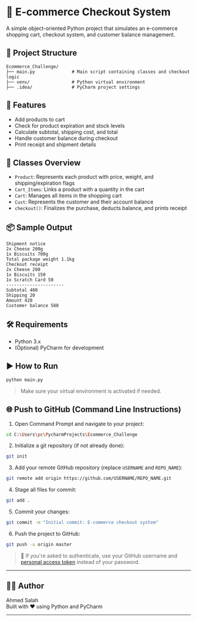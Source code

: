 
# 🛒 E-commerce Checkout System

A simple object-oriented Python project that simulates an e-commerce shopping cart, checkout system, and customer balance management.

## 📂 Project Structure

```
Ecommerce_Challenge/
├── main.py              # Main script containing classes and checkout logic
├── venv/                # Python virtual environment
├── .idea/               # PyCharm project settings
```

## 🚀 Features

- Add products to cart
- Check for product expiration and stock levels
- Calculate subtotal, shipping cost, and total
- Handle customer balance during checkout
- Print receipt and shipment details

## 🧾 Classes Overview

- `Product`: Represents each product with price, weight, and shipping/expiration flags
- `Cart_Items`: Links a product with a quantity in the cart
- `Cart`: Manages all items in the shopping cart
- `Cust`: Represents the customer and their account balance
- `checkout()`: Finalizes the purchase, deducts balance, and prints receipt

## 📦 Sample Output

```
Shipment notice
2x Cheese 200g
1x Biscuits 700g
Total package weight 1.1kg
Checkout receipt
2x Cheese 200
1x Biscuits 150
1x Scratch Card 50
----------------------
Subtotal 400
Shipping 20
Amount 420
Customer balance 580
```

## 🛠️ Requirements

- Python 3.x
- (Optional) PyCharm for development

## ▶️ How to Run

```bash
python main.py
```

> Make sure your virtual environment is activated if needed.

## 🌐 Push to GitHub (Command Line Instructions)

1. Open Command Prompt and navigate to your project:

```bash
cd C:\Users\pc\PycharmProjects\Ecommerce_Challenge
```

2. Initialize a git repository (if not already done):

```bash
git init
```

3. Add your remote GitHub repository (replace `USERNAME` and `REPO_NAME`):

```bash
git remote add origin https://github.com/USERNAME/REPO_NAME.git
```

4. Stage all files for commit:

```bash
git add .
```

5. Commit your changes:

```bash
git commit -m "Initial commit: E-commerce checkout system"
```

6. Push the project to GitHub:

```bash
git push -u origin master
```

> 🔐 If you're asked to authenticate, use your GitHub username and [personal access token](https://github.com/settings/tokens) instead of your password.

---

## 👨‍💻 Author

Ahmed Salah  
Built with ❤️ using Python and PyCharm

---
